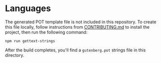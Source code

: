 Languages
=========

The generated POT template file is not included in this repository. To create this file locally, follow instructions from [CONTRIBUTING.md](https://github.com/WordPress/gutenberg/blob/master/.github/CONTRIBUTING.md) to install the project, then run the following command:

```
npm run gettext-strings
```

After the build completes, you'll find a `gutenberg.pot` strings file in this directory.
